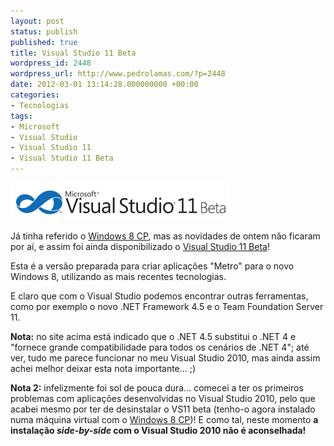 ```yaml
---
layout: post
status: publish
published: true
title: Visual Studio 11 Beta
wordpress_id: 2448
wordpress_url: http://www.pedrolamas.com/?p=2448
date: 2012-03-01 13:14:28.000000000 +00:00
categories:
- Tecnologias
tags:
- Microsoft
- Visual Studio
- Visual Studio 11
- Visual Studio 11 Beta
---
```

![](wp-content/uploads/2012/03/Visual-Studio-11-Beta.png "Visual Studio 11 Beta")

Já tinha referido o [Windows 8 CP](tag/windows-8/), mas as novidades de ontem não ficaram por aí, e assim foi ainda disponibilizado o [Visual Studio 11 Beta](http://www.microsoft.com/visualstudio/11/en-us)!

Esta é a versão preparada para criar aplicações "Metro" para o novo Windows 8, utilizando as mais recentes tecnologias.

E claro que com o Visual Studio podemos encontrar outras ferramentas, como por exemplo o novo .NET Framework 4.5 e o Team Foundation Server 11.

**Nota:** no site acima está indicado que o .NET 4.5 substitui o .NET 4 e "fornece grande compatibilidade para todos os cenários de .NET 4"; até ver, tudo me parece funcionar no meu Visual Studio 2010, mas ainda assim achei melhor deixar esta nota importante... ;)

**Nota 2:** infelizmente foi sol de pouca dura... comecei a ter os primeiros problemas com aplicações desenvolvidas no Visual Studio 2010, pelo que acabei mesmo por ter de desinstalar o VS11 beta (tenho-o agora instalado numa máquina virtual com o [Windows 8 CP](tag/windows-8/))! E como tal, neste momento **a instalação *side-by-side* com o Visual Studio 2010 não é aconselhada!**
